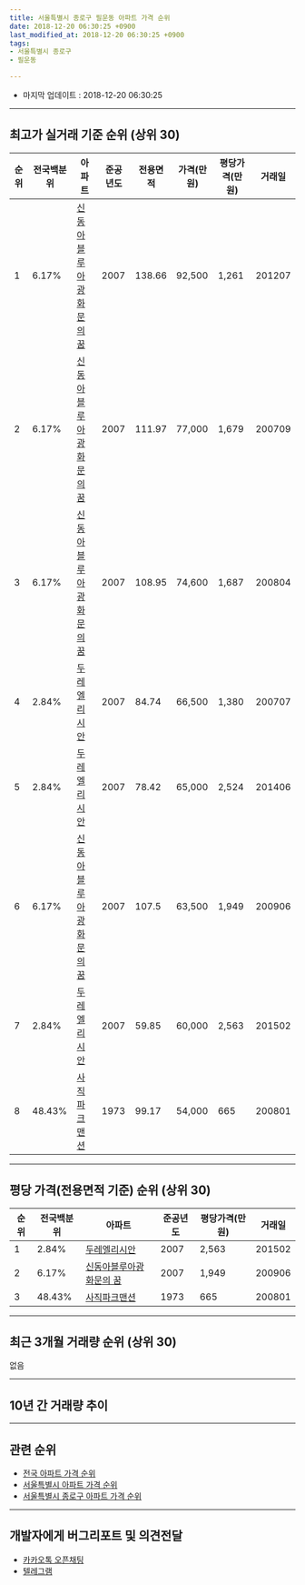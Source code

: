 ```yaml
---
title: 서울특별시 종로구 필운동 아파트 가격 순위
date: 2018-12-20 06:30:25 +0900
last_modified_at: 2018-12-20 06:30:25 +0900
tags:
- 서울특별시 종로구
- 필운동

---
```


* 마지막 업데이트 : 2018-12-20 06:30:25

---

## 최고가 실거래 기준 순위 (상위 30)


|순위|전국백분위|아파트|준공년도|전용면적|가격(만원)|평당가격(만원)|거래일|
|---|---|---|---|---|---|---|---|
|1|6.17%|[신동아블루아광화문의 꿈](https://search.naver.com/search.naver?query=%EC%84%9C%EC%9A%B8%ED%8A%B9%EB%B3%84%EC%8B%9C+%EC%A2%85%EB%A1%9C%EA%B5%AC+%ED%95%84%EC%9A%B4%EB%8F%99+%EC%8B%A0%EB%8F%99%EC%95%84%EB%B8%94%EB%A3%A8%EC%95%84%EA%B4%91%ED%99%94%EB%AC%B8%EC%9D%98+%EA%BF%88)|2007|138.66|92,500|1,261|201207|
|2|6.17%|[신동아블루아광화문의 꿈](https://search.naver.com/search.naver?query=%EC%84%9C%EC%9A%B8%ED%8A%B9%EB%B3%84%EC%8B%9C+%EC%A2%85%EB%A1%9C%EA%B5%AC+%ED%95%84%EC%9A%B4%EB%8F%99+%EC%8B%A0%EB%8F%99%EC%95%84%EB%B8%94%EB%A3%A8%EC%95%84%EA%B4%91%ED%99%94%EB%AC%B8%EC%9D%98+%EA%BF%88)|2007|111.97|77,000|1,679|200709|
|3|6.17%|[신동아블루아광화문의 꿈](https://search.naver.com/search.naver?query=%EC%84%9C%EC%9A%B8%ED%8A%B9%EB%B3%84%EC%8B%9C+%EC%A2%85%EB%A1%9C%EA%B5%AC+%ED%95%84%EC%9A%B4%EB%8F%99+%EC%8B%A0%EB%8F%99%EC%95%84%EB%B8%94%EB%A3%A8%EC%95%84%EA%B4%91%ED%99%94%EB%AC%B8%EC%9D%98+%EA%BF%88)|2007|108.95|74,600|1,687|200804|
|4|2.84%|[두레엘리시안](https://search.naver.com/search.naver?query=%EC%84%9C%EC%9A%B8%ED%8A%B9%EB%B3%84%EC%8B%9C+%EC%A2%85%EB%A1%9C%EA%B5%AC+%ED%95%84%EC%9A%B4%EB%8F%99+%EB%91%90%EB%A0%88%EC%97%98%EB%A6%AC%EC%8B%9C%EC%95%88)|2007|84.74|66,500|1,380|200707|
|5|2.84%|[두레엘리시안](https://search.naver.com/search.naver?query=%EC%84%9C%EC%9A%B8%ED%8A%B9%EB%B3%84%EC%8B%9C+%EC%A2%85%EB%A1%9C%EA%B5%AC+%ED%95%84%EC%9A%B4%EB%8F%99+%EB%91%90%EB%A0%88%EC%97%98%EB%A6%AC%EC%8B%9C%EC%95%88)|2007|78.42|65,000|2,524|201406|
|6|6.17%|[신동아블루아광화문의 꿈](https://search.naver.com/search.naver?query=%EC%84%9C%EC%9A%B8%ED%8A%B9%EB%B3%84%EC%8B%9C+%EC%A2%85%EB%A1%9C%EA%B5%AC+%ED%95%84%EC%9A%B4%EB%8F%99+%EC%8B%A0%EB%8F%99%EC%95%84%EB%B8%94%EB%A3%A8%EC%95%84%EA%B4%91%ED%99%94%EB%AC%B8%EC%9D%98+%EA%BF%88)|2007|107.5|63,500|1,949|200906|
|7|2.84%|[두레엘리시안](https://search.naver.com/search.naver?query=%EC%84%9C%EC%9A%B8%ED%8A%B9%EB%B3%84%EC%8B%9C+%EC%A2%85%EB%A1%9C%EA%B5%AC+%ED%95%84%EC%9A%B4%EB%8F%99+%EB%91%90%EB%A0%88%EC%97%98%EB%A6%AC%EC%8B%9C%EC%95%88)|2007|59.85|60,000|2,563|201502|
|8|48.43%|[사직파크맨션](https://search.naver.com/search.naver?query=%EC%84%9C%EC%9A%B8%ED%8A%B9%EB%B3%84%EC%8B%9C+%EC%A2%85%EB%A1%9C%EA%B5%AC+%ED%95%84%EC%9A%B4%EB%8F%99+%EC%82%AC%EC%A7%81%ED%8C%8C%ED%81%AC%EB%A7%A8%EC%85%98)|1973|99.17|54,000|665|200801|


---

## 평당 가격(전용면적 기준) 순위 (상위 30)


|순위|전국백분위|아파트|준공년도|평당가격(만원)|거래일|
|---|---|---|---|---|---|
|1|2.84%|[두레엘리시안](https://search.naver.com/search.naver?query=%EC%84%9C%EC%9A%B8%ED%8A%B9%EB%B3%84%EC%8B%9C+%EC%A2%85%EB%A1%9C%EA%B5%AC+%ED%95%84%EC%9A%B4%EB%8F%99+%EB%91%90%EB%A0%88%EC%97%98%EB%A6%AC%EC%8B%9C%EC%95%88)|2007|2,563|201502|
|2|6.17%|[신동아블루아광화문의 꿈](https://search.naver.com/search.naver?query=%EC%84%9C%EC%9A%B8%ED%8A%B9%EB%B3%84%EC%8B%9C+%EC%A2%85%EB%A1%9C%EA%B5%AC+%ED%95%84%EC%9A%B4%EB%8F%99+%EC%8B%A0%EB%8F%99%EC%95%84%EB%B8%94%EB%A3%A8%EC%95%84%EA%B4%91%ED%99%94%EB%AC%B8%EC%9D%98+%EA%BF%88)|2007|1,949|200906|
|3|48.43%|[사직파크맨션](https://search.naver.com/search.naver?query=%EC%84%9C%EC%9A%B8%ED%8A%B9%EB%B3%84%EC%8B%9C+%EC%A2%85%EB%A1%9C%EA%B5%AC+%ED%95%84%EC%9A%B4%EB%8F%99+%EC%82%AC%EC%A7%81%ED%8C%8C%ED%81%AC%EB%A7%A8%EC%85%98)|1973|665|200801|


---

## 최근 3개월 거래량 순위 (상위 30)

없음

---

## 10년 간 거래량 추이


<div style="width:100%;">
    <canvas id="deal_progress" height="250"></canvas>
</div>

<script>
new Chart(document.getElementById("deal_progress"), {
    type: 'line',
    data: {
        labels: ['200812','200901','200902','200903','200904','200905','200906','200907','200908','200909','200910','200911','200912','201001','201002','201003','201004','201005','201006','201007','201008','201009','201010','201011','201012','201101','201102','201103','201104','201105','201106','201107','201108','201109','201110','201111','201112','201201','201202','201203','201204','201205','201206','201207','201208','201209','201210','201211','201212','201301','201302','201303','201304','201305','201306','201307','201308','201309','201310','201311','201312','201401','201402','201403','201404','201405','201406','201407','201408','201409','201410','201411','201412','201501','201502','201503','201504','201505','201506','201507','201508','201509','201510','201511','201512','201601','201602','201603','201604','201605','201606','201607','201608','201609','201610','201611','201612','201701','201702','201703','201704','201705','201706','201707','201708','201709','201710','201711','201712','201801','201802','201803','201804','201805','201806','201807','201808','201809','201810','201811','201812'],
        datasets: [{
            label: '실거래 수',
            pointRadius: 1,
            data: [0, 0, 0, 0, 0, 0, 1, 0, 0, 0, 0, 0, 1, 0, 0, 0, 0, 0, 0, 0, 0, 0, 1, 1, 0, 0, 0, 0, 0, 0, 1, 1, 0, 1, 1, 0, 0, 0, 0, 0, 0, 0, 0, 1, 0, 0, 0, 1, 0, 0, 1, 0, 0, 0, 0, 0, 1, 0, 2, 0, 0, 0, 0, 0, 0, 0, 1, 0, 0, 1, 0, 2, 0, 0, 2, 0, 2, 1, 0, 0, 0, 0, 1, 0, 0, 0, 0, 1, 0, 0, 0, 0, 0, 0, 0, 0, 0, 0, 1, 1, 0, 0, 0, 0, 0, 0, 1, 0, 1, 0, 0, 0, 0, 1, 0, 0, 0, 0, 0, 0, 0],
            borderColor: "rgba(255, 201, 14, 1)",
            backgroundColor: "rgba(255, 201, 14, 0.5)",
            fill: true,
        }]
    },
    options: {
        responsive: true,
        title: {
            display: true,
            text: '10년간 거래량 추이'
        },
        tooltips: {
            mode: 'index',
            intersect: false,
        },
        hover: {
            mode: 'nearest',
            intersect: true
        },
        scales: {
            xAxes: [{
                display: true,
                scaleLabel: {
                    display: true,
                    labelString: '년/월'
                }
            }],
            yAxes: [{
                display: true,
                ticks: {
                    suggestedMin: 0,
                },
                scaleLabel: {
                    display: true,
                    labelString: '실거래 수'
                }
            }]
        }
    }
});

</script>


---

## 관련 순위

- [전국 아파트 가격 순위](https://inasie.github.io/apt-ranking/전국)
- [서울특별시 아파트 가격 순위](https://inasie.github.io/apt-ranking/서울특별시)
- [서울특별시 종로구 아파트 가격 순위](https://inasie.github.io/apt-ranking/서울특별시-종로구)


---

## 개발자에게 버그리포트 및 의견전달

- [카카오톡 오픈채팅](https://open.kakao.com/o/gLJUAP4)
- [텔레그램](https://t.me/inasie)

